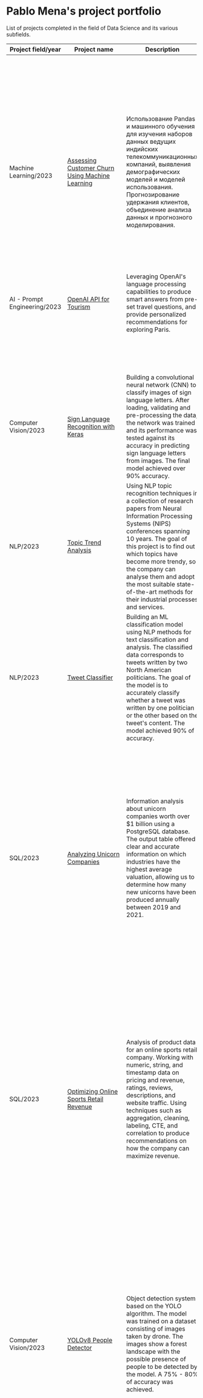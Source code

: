 # Pablo Mena's project portfolio
List of projects completed in the field of Data Science and its various subfields.

| Project field/year | Project name | Description              | Contributions                | Stack and methods | 
|--- |--- |------------------------- |------------------------------ |--- |
|  |  |  |  | Предложения CASE (WHEN, THEN), Агрегатные функции (EXTRACT, SUM, ROUND), Функции фильтрации (WHERE, GROUP BY, ORDER BY) |
| Machine Learning/2023 | [Assessing Customer Churn Using Machine Learning](https://github.com/PMenaM/Projects/blob/main/Assessing%20Customer%20Churn%20Using%20Machine%20Learning%20(Jupyter%20Notebook)/Assessing%20Customer%20Churn%20Using%20Machine%20Learning%20(Jupyter%20Notebook).ipynb) | Использование Pandas и машинного обучения для изучения наборов данных ведущих индийских телекоммуникационных компаний, выявления демографических моделей и моделей использования. Прогнозирование удержания клиентов, объединение анализа данных и прогнозного моделирования. |  | Pandas, Sklearn, машинное обучение, анализ данных, предварительная обработка, создание экземпляров, StandardScaler, обучение, подгонка, train_test_split, проверка, прогнозирование, LogisticRegression, RandomForestClassifier, оценка, classification_report, confusion_matrix |
| AI - Prompt Engineering/2023 | [OpenAI API for Tourism](https://github.com/PMenaM/Projects-en-/blob/main/OpenAI%20API%20for%20Tourism%20(Jupyter%20Notebook)/OpenAI%20API%20for%20Tourism%20(Jupyter%20Notebook).ipynb) | Leveraging OpenAI's language processing capabilities to produce smart answers from pre-set travel questions, and provide personalized recommendations for exploring Paris.                                                                        | An international tourism agency implemented the AI solution to improve customer experience. This has helped the company to position itself as one of the first agencies in the region that provide smart and fast solutions to all kind of queries from clients.                                                                                   | AI, OpenAI API, Prompt engineering, for loops, feature extraction, list of dictionaries |
| Computer Vision/2023 | [Sign Language Recognition with Keras](https://github.com/PMenaM/Projects-en-/blob/main/Sign%20Language%20Recognition%20with%20Keras%20(Jupyter%20Notebook)/Sign%20Language%20Recognition%20with%20Keras%20(Jupyter%20Notebook).ipynb) | Building a convolutional neural network (CNN) to classify images of sign language letters. After loading, validating and pre-processing the data, the network was trained and its performance was tested against its accuracy in predicting sign language letters from images. The final model achieved over 90% accuracy. |  | Deep Learning, Image classification, Tensorflow/Keras, Numpy (argmax, where), Matplotlib, Convolutional Neural Networks (CNN), Conv2D, MaxPooling2D, Flatten, Dense, Sequential, compiling, to_categorical, fitting, evaluating, predicting |
| NLP/2023 | [Topic Trend Analysis](https://github.com/PMenaM/Projects-en-/blob/main/Topic%20Trend%20Analysis%20(Jupyter%20Notebook)/Topic%20Trend%20Analysis%20(Jupyter%20Notebook).ipynb) | Using NLP topic recognition techniques in a collection of research papers from Neural Information Processing Systems (NIPS) conferences spanning 10 years. The goal of this project is to find out which topics have become more trendy, so the company can analyse them and adopt the most suitable state-of-the-art methods for their industrial processes and services.                                                                            | A major mining company was able to implement a deep learning algorithm for image detection. Increasing accuracy in material extraction, safety, and energy consumption, the company increased their KPI over a 20%.                                                                                                                                                           | Machine Learning, NLP, Topic recognition, Pandas, Numpy, Matplotlib, data pre-processing, Histogram, Regular expression (regex), WordCloud, CountVectorizer, Latent Dirichlet Allocation (LDA) |
| NLP/2023 | [Tweet Classifier](https://github.com/PMenaM/Projects-en-/blob/main/Tweet%20Classifier%20(Jupyter%20Notebook)/Tweet%20Classifier%20(Jupyter%20Notebook).ipynb) | Building an ML classification model using NLP methods for text classification and analysis. The classified data corresponds to tweets written by two North American politicians. The goal of the model is to accurately classify whether a tweet was written by one politician or the other based on the tweet's content. The model achieved 90% of accuracy.                                    |   | NLP, Machine Learning, Numpy, CountVectorizer, TfidfVectorizer, train_test_split, MultinomialNB, LinearSVC, sklearn_metrics, confusion_matrix |
| SQL/2023 | [Analyzing Unicorn Companies](https://github.com/PMenaM/Projects-en-/blob/main/Analyzing%20Unicorn%20Companies%20(Jupyter%20Notebook)/Analyzing%20Unicorn%20Companies%20(Jupyter%20Notebook).ipynb) | Information analysis about unicorn companies worth over $1 billion using a PostgreSQL database. The output table offered clear and accurate information on which industries have the highest average valuation, allowing us to determine how many new unicorns have been produced annually between 2019 and 2021.                                                                                                                      | Performed exploratory data analysis and used a timestamp method inside a CTE for extracting data from three specific years. Used filtering clauses for extracting number, year, and average values of companies, and added a join operator for merging this data. Used aggregate functions to convert and round values. Sorted the results by year and number in descending order.                                                                                                                                                                                    | Data analysis, Aggregate functions (COUNT, AVG), Join operations (INNER JOIN), Filtering clauses (WHERE, GROUP BY, ORDER BY, LIMIT, EXTRACT), Subqueries, CTE |
| SQL/2023 | [Optimizing Online Sports Retail Revenue](https://github.com/PMenaM/Projects-en-/blob/main/Optimizing%20Online%20Sports%20Retail%20Revenue%20(Jupyter%20Notebook).ipynb) | Analysis of product data for an online sports retail company. Working with numeric, string, and timestamp data on pricing and revenue, ratings, reviews, descriptions, and website traffic. Using techniques such as aggregation, cleaning, labeling, CTE, and correlation to produce recommendations on how the company can maximize revenue.                                 | Performed exploratory data analysis and joining tables to find missing data from relevant columns. Calculated the average discount for products between two brands. Performed a correlation analysis between product reviews and revenue. Used a timestamp method for calculating the volume of reviews per month. Modified a predefined CTE to filter the median revenue for unrelated products. (1st, 4th, 5th, 7th, and 9th steps of the project)                                                                                                                  | Data analysis, Aggregate functions (COUNT, SUM, corr, TRUNC, LENGTH, ROUND, AVG), Join operations (INNER JOIN), CASE clauses (WHEN, THEN), Filtering clauses (HAVING, WHERE, GROUP BY, ORDER BY, DATE_PART), Subqueries, CTE |
| Computer Vision/2023 | [YOLOv8 People Detector](https://github.com/PMenaM/Projects-en-/blob/main/YOLOv8%20People%20Detector%20(Jupyter%20Notebook)/YOLOv8%20People%20Detector%20(Jupyter%20Notebook).ipynb) | Object detection system based on the YOLO algorithm. The model was trained on a dataset consisting of images taken by drone. The images show a forest landscape with the possible presence of people to be detected by the model. A 75% - 80% of accuracy was achieved.                                                                                                                                                                               | Defined functions for comparing and sorting images and annotation files into separate folders. Defined a function for extracting file indexes from lists and moving them to specific folders. Defined a series of functions for converting files in xml format to txt and yaml. Defined a function for testing image files and saving them in a defined folder. Performed object detection in a series of images with different backgrounds.                                                                                                                        | Deep Learning, Pytorch, OpenCV, ultralytics, YOLOv8, data manipulation, data preprocessing, training, testing, Numpy, glob, os, re, shutil, yaml, pickle, xml.etree |
| NLP/2022 | [Book Recommendations from Charles Darwin](https://github.com/PMenaM/Projects-en-/blob/main/Book%20Recommendations%20from%20Charles%20Darwin%20(Jupyter%20Notebook)/Book%20Recommendations%20from%20Charles%20Darwin%20(Jupyter%20Notebook).ipynb) | NLP system for content-based book recommendation. It uses Charles Darwin's bibliography to identify books that may be of interest based on similarities to *On the Origin of Species*. The final dendrogram reflects a state-of-the-art recommendation engine.                                                                                                                               | Performed index searching to find the target text. Used list comprehensions for tokenization and removing stopwords. Performed stemming on the corpus and built a bag-of-words model. Transformed the model's result into a DataFrame, adding columns for number, index, and token. Built a tf-idf model for generating vectors and sorting them. (3rd - 9th step of the project)                                                                                                                                                                                  | Pandas, Tfidf, Matplotlib, Gensim, SciPy, glob, re, os, pickle |
| NLP/2022 | [Finding Movie Similarities from Plot Summaries](https://github.com/PMenaM/Projects-en-/tree/main/Finding%20Movie%20Similarities%20from%20Plot%20Summaries%20(Jupyter%20Notebook)) | An NLP clustering system that quantifies movie similarities based on plot summaries available on IMDb and Wikipedia. The final dendrogram reflects a state-of-the-art recommendation engine.                                                                                  | Created a filtered tokenizer object based on custom list comprehensions. Used the Snowball Stemmer algorithm for merging words with similar semantic values. Defined a function that includes the previous two steps, saving 50% of coding time and processing time. Defined a TfidfVectorizer object and used its fit-transform method to transform text into numeric vectors and remove English stopwords. (3rd - 7th step of the project)                                                                                                                             | NLTK, TfidfVectorizer, KMeans, cosine_similarity, Numpy, Pandas, Matplotlib, SciPy, linkage, dendrogram, BeautifulSoup, requests, re |


# [LinkedIn profile](https://www.linkedin.com/in/pablomenamnlp)
